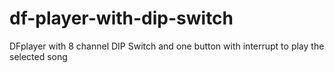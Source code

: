 # df-player-with-dip-switch
DFplayer with 8 channel DIP Switch and one button with interrupt to play the selected song

